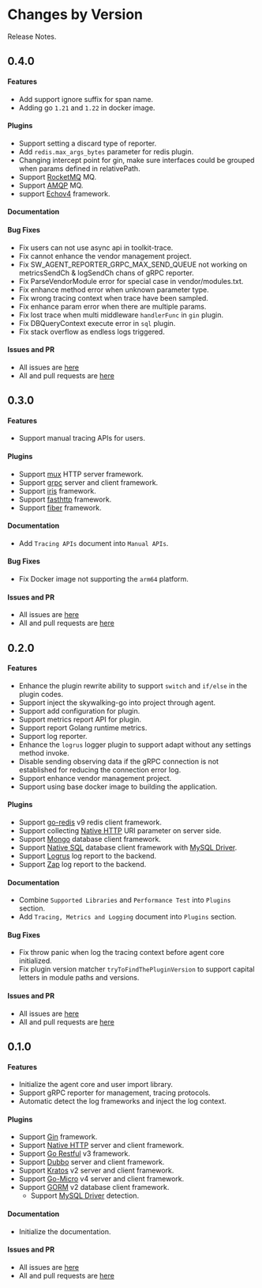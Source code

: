 Changes by Version
==================
Release Notes.

0.4.0
------------------
#### Features
* Add support ignore suffix for span name.
* Adding go `1.21` and `1.22` in docker image.

#### Plugins
* Support setting a discard type of reporter.
* Add `redis.max_args_bytes` parameter for redis plugin.
* Changing intercept point for gin, make sure interfaces could be grouped when params defined in relativePath.
* Support [RocketMQ](https://github.com/apache/rocketmq-client-go) MQ.
* Support [AMQP](https://github.com/rabbitmq/amqp091-go) MQ.
* support [Echov4](https://github.com/labstack/echo) framework.

#### Documentation

#### Bug Fixes
* Fix users can not use async api in toolkit-trace.
* Fix cannot enhance the vendor management project.
* Fix SW_AGENT_REPORTER_GRPC_MAX_SEND_QUEUE not working on metricsSendCh & logSendCh chans of gRPC reporter.
* Fix ParseVendorModule error for special case in vendor/modules.txt.
* Fix enhance method error when unknown parameter type.
* Fix wrong tracing context when trace have been sampled.
* Fix enhance param error when there are multiple params.
* Fix lost trace when multi middleware `handlerFunc` in `gin` plugin.
* Fix DBQueryContext execute error in `sql` plugin.
* Fix stack overflow as endless logs triggered.

#### Issues and PR
- All issues are [here](https://github.com/apache/skywalking/milestone/197?closed=1)
- All and pull requests are [here](https://github.com/apache/skywalking-go/milestone/4?closed=1)

0.3.0
------------------
#### Features
* Support manual tracing APIs for users.

#### Plugins
* Support [mux](https://github.com/gorilla/mux) HTTP server framework.
* Support [grpc](https://github.com/grpc/grpc-go) server and client framework.
* Support [iris](https://github.com/kataras/iris) framework.
* Support [fasthttp](https://github.com/valyala/fasthttp) framework.
* Support [fiber](https://github.com/gofiber/fiber) framework.

#### Documentation
* Add `Tracing APIs` document into `Manual APIs`.

#### Bug Fixes
* Fix Docker image not supporting the `arm64` platform.

#### Issues and PR
- All issues are [here](https://github.com/apache/skywalking/milestone/189?closed=1)
- All and pull requests are [here](https://github.com/apache/skywalking-go/milestone/3?closed=1)

0.2.0
------------------
#### Features
* Enhance the plugin rewrite ability to support `switch` and `if/else` in the plugin codes.
* Support inject the skywalking-go into project through agent.
* Support add configuration for plugin.
* Support metrics report API for plugin.
* Support report Golang runtime metrics.
* Support log reporter.
* Enhance the `logrus` logger plugin to support adapt without any settings method invoke.
* Disable sending observing data if the gRPC connection is not established for reducing the connection error log.
* Support enhance vendor management project.
* Support using base docker image to building the application.

#### Plugins
* Support [go-redis](https://github.com/redis/go-redis) v9 redis client framework.
* Support collecting [Native HTTP](https://pkg.go.dev/net/http) URI parameter on server side.
* Support [Mongo](https://github.com/mongodb/mongo-go-driver) database client framework.
* Support [Native SQL](https://pkg.go.dev/net/http) database client framework with [MySQL Driver](github.com/go-sql-driver/mysql).
* Support [Logrus](https://github.com/sirupsen/logrus) log report to the backend.
* Support [Zap](https://github.com/uber-go/zap) log report to the backend.

#### Documentation
* Combine `Supported Libraries` and `Performance Test` into `Plugins` section.
* Add `Tracing, Metrics and Logging` document into `Plugins` section.

#### Bug Fixes
* Fix throw panic when log the tracing context before agent core initialized.
* Fix plugin version matcher `tryToFindThePluginVersion` to support capital letters in module paths and versions.

#### Issues and PR
- All issues are [here](https://github.com/apache/skywalking/milestone/180?closed=1)
- All and pull requests are [here](https://github.com/apache/skywalking-go/milestone/2?closed=1)

0.1.0
------------------

#### Features
* Initialize the agent core and user import library.
* Support gRPC reporter for management, tracing protocols.
* Automatic detect the log frameworks and inject the log context.

#### Plugins
* Support [Gin](https://github.com/gin-gonic/gin) framework.
* Support [Native HTTP](https://pkg.go.dev/net/http) server and client framework.
* Support [Go Restful](https://github.com/emicklei/go-restful) v3 framework.
* Support [Dubbo](https://github.com/apache/dubbo-go) server and client framework.
* Support [Kratos](github.com/go-kratos/kratos) v2 server and client framework.
* Support [Go-Micro](https://github.com/go-micro/go-micro) v4 server and client framework.
* Support [GORM](https://github.com/go-gorm/gorm) v2 database client framework.
  * Support [MySQL Driver](https://github.com/go-gorm/mysql) detection.

#### Documentation
* Initialize the documentation.

#### Issues and PR
- All issues are [here](https://github.com/apache/skywalking/milestone/176?closed=1)
- All and pull requests are [here](https://github.com/apache/skywalking-go/milestone/1?closed=1)
